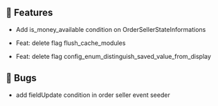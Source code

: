## 🚀 Features

- Add is_money_available condition on OrderSellerStateInformations

- Feat: delete flag flush_cache_modules

- Feat: delete flag config_enum_distinguish_saved_value_from_display


## 🐛 Bugs

- add fieldUpdate condition in order seller event seeder